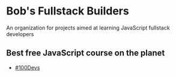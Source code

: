 # Bob's Fullstack Builders

An organization for projects aimed at learning JavaScript fullstack developers

## Best free JavaScript course on the planet

- [\#100Devs](https://leonnoel.com/100devs/)
